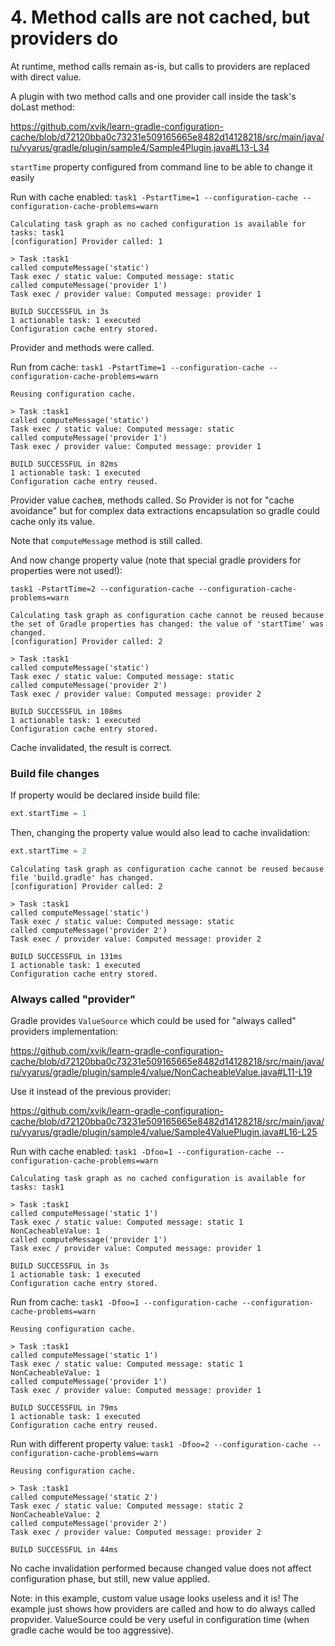# 4. Method calls are not cached, but providers do

At runtime, method calls remain as-is, but calls to providers are replaced with direct value.

A plugin with two method calls and one provider call inside the task's doLast method:

https://github.com/xvik/learn-gradle-configuration-cache/blob/d72120bba0c73231e509165665e8482d14128218/src/main/java/ru/vyarus/gradle/plugin/sample4/Sample4Plugin.java#L13-L34

`startTime` property configured from command line to be able to change it easily

Run with cache enabled: `task1 -PstartTime=1 --configuration-cache --configuration-cache-problems=warn`

```
Calculating task graph as no cached configuration is available for tasks: task1
[configuration] Provider called: 1

> Task :task1
called computeMessage('static')
Task exec / static value: Computed message: static
called computeMessage('provider 1')
Task exec / provider value: Computed message: provider 1

BUILD SUCCESSFUL in 3s
1 actionable task: 1 executed
Configuration cache entry stored.
```

Provider and methods were called.

Run from cache: `task1 -PstartTime=1 --configuration-cache --configuration-cache-problems=warn`

```
Reusing configuration cache.

> Task :task1
called computeMessage('static')
Task exec / static value: Computed message: static
called computeMessage('provider 1')
Task exec / provider value: Computed message: provider 1

BUILD SUCCESSFUL in 82ms
1 actionable task: 1 executed
Configuration cache entry reused.
```

Provider value cacheв, methods called. So Provider is not for "cache avoidance" but
for complex data extractions encapsulation so gradle could cache only its value.

Note that `computeMessage` method is still called.

And now change property value (note that special gradle providers for properties were not used!):

`task1 -PstartTime=2 --configuration-cache --configuration-cache-problems=warn`

```
Calculating task graph as configuration cache cannot be reused because the set of Gradle properties has changed: the value of 'startTime' was changed.
[configuration] Provider called: 2

> Task :task1
called computeMessage('static')
Task exec / static value: Computed message: static
called computeMessage('provider 2')
Task exec / provider value: Computed message: provider 2

BUILD SUCCESSFUL in 108ms
1 actionable task: 1 executed
Configuration cache entry stored.
```

Cache invalidated, the result is correct.

### Build file changes

If property would be declared inside build file:

```groovy
ext.startTime = 1
```

Then, changing the property value would also lead to cache invalidation:

```groovy
ext.startTime = 2
```

```
Calculating task graph as configuration cache cannot be reused because file 'build.gradle' has changed.
[configuration] Provider called: 2

> Task :task1
called computeMessage('static')
Task exec / static value: Computed message: static
called computeMessage('provider 2')
Task exec / provider value: Computed message: provider 2

BUILD SUCCESSFUL in 131ms
1 actionable task: 1 executed
Configuration cache entry stored.
```

### Always called "provider"

Gradle provides `ValueSource` which could be used for "always called" providers implementation:

https://github.com/xvik/learn-gradle-configuration-cache/blob/d72120bba0c73231e509165665e8482d14128218/src/main/java/ru/vyarus/gradle/plugin/sample4/value/NonCacheableValue.java#L11-L19

Use it instead of the previous provider:

https://github.com/xvik/learn-gradle-configuration-cache/blob/d72120bba0c73231e509165665e8482d14128218/src/main/java/ru/vyarus/gradle/plugin/sample4/value/Sample4ValuePlugin.java#L16-L25

Run with cache enabled: `task1 -Dfoo=1 --configuration-cache --configuration-cache-problems=warn`

```
Calculating task graph as no cached configuration is available for tasks: task1

> Task :task1
called computeMessage('static 1')
Task exec / static value: Computed message: static 1
NonCacheableValue: 1
called computeMessage('provider 1')
Task exec / provider value: Computed message: provider 1

BUILD SUCCESSFUL in 3s
1 actionable task: 1 executed
Configuration cache entry stored.
```

Run from cache: `task1 -Dfoo=1 --configuration-cache --configuration-cache-problems=warn`

```
Reusing configuration cache.

> Task :task1
called computeMessage('static 1')
Task exec / static value: Computed message: static 1
NonCacheableValue: 1
called computeMessage('provider 1')
Task exec / provider value: Computed message: provider 1

BUILD SUCCESSFUL in 79ms
1 actionable task: 1 executed
Configuration cache entry reused.
```

Run with different property value: `task1 -Dfoo=2 --configuration-cache --configuration-cache-problems=warn`

```
Reusing configuration cache.

> Task :task1
called computeMessage('static 2')
Task exec / static value: Computed message: static 2
NonCacheableValue: 2
called computeMessage('provider 2')
Task exec / provider value: Computed message: provider 2

BUILD SUCCESSFUL in 44ms
```

No cache invalidation performed because changed value does not affect configuration phase,
but still, new value applied.

Note: in this example, custom value usage looks useless and it is! The example just shows
how providers are called and how to do always called propvider. ValueSource could be
very useful in configuration time (when gradle cache would be too aggressive).
